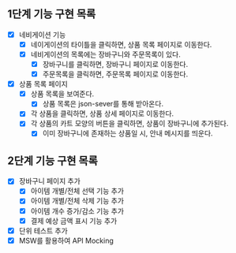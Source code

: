 ## 1단계 기능 구현 목록

- [x] 네비게이션 기능
  - [x] 네이게이션의 타이틀을 클릭하면, 상품 목록 페이지로 이동한다.
  - [x] 네비게이션의 목록에는 장바구니와 주문목록이 있다.
    - [x] 장바구니를 클릭하면, 장바구니 페이지로 이동한다.
    - [x] 주문목록을 클릭하면, 주문목록 페이지로 이동한다.
- [x] 상품 목록 페이지
  - [x] 상품 목록을 보여준다.
    - [x] 상품 목록은 json-sever를 통해 받아온다.
  - [x] 각 상품을 클릭하면, 상품 상세 페이지로 이동한다.
  - [x] 각 상품의 카트 모양의 버튼을 클릭하면, 상품이 장바구니에 추가된다.
    - [x] 이미 장바구니에 존재하는 상품일 시, 안내 메시지를 띄운다.

## 2단계 기능 구현 목록

- [x] 장바구니 페이지 추가
  - [x] 아이템 개별/전체 선택 기능 추가
  - [x] 아이템 개별/전체 삭제 기능 추가
  - [x] 아이템 개수 증가/감소 기능 추가
  - [x] 결제 예상 금액 표시 기능 추가
- [x] 단위 테스트 추가
- [x] MSW를 활용하여 API Mocking
